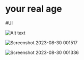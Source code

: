 # your real age

#UI

<img
  src="https://github.com/nawaf-vp/your-real-age/assets/102661016/a27a01fa-67df-4f87-a7e0-5e08bddfe159"
  alt="Alt text"
  title="Optional title"
  style="max-height:50px; max-width: 100px">

![Screenshot 2023-08-30 001517](https://github.com/nawaf-vp/your-real-age/assets/102661016/a27a01fa-67df-4f87-a7e0-5e08bddfe159)


![Screenshot 2023-08-30 001336](https://github.com/nawaf-vp/your-real-age/assets/102661016/21277294-8d68-4be5-9101-db6ffa8a274e)



